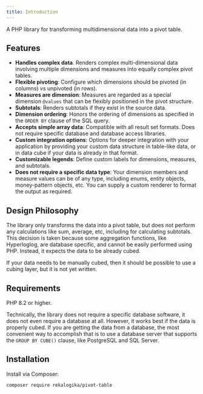 ```yaml
---
title: Introduction
---
```


A PHP library for transforming multidimensional data into a pivot table.

## Features

* **Handles complex data**. Renders complex multi-dimensional data involving
  multiple dimensions and measures into equally complex pivot tables.
* **Flexible pivoting**: Configure which dimensions should be pivoted (in
  columns) vs unpivoted (in rows).
* **Measures are dimension**: Measures are regarded as a special dimension
  `@values` that can be flexibly positioned in the pivot structure.
* **Subtotals**: Renders subtotals if they exist in the source data.
* **Dimension ordering**: Honors the ordering of dimensions as specified in the
  `ORDER BY` clause of the SQL query.
* **Accepts simple array data**: Compatible with all result set formats. Does
  not require specific database and database access libraries.
* **Custom integration options**: Options for deeper integration with your
  application by providing your custom data structure in table-like data, or in
  data cube if your data is already in that format.
* **Customizable legends**: Define custom labels for dimensions, measures, and
  subtotals.
* **Does not require a specific data type**: Your dimension members and measure
  values can be of any type, including enums, entity objects, money-pattern
  objects, etc. You can supply a custom renderer to format the output as
  required.

## Design Philosophy

The library only transforms the data into a pivot table, but does not perform
any calculations like sum, average, etc, including for calculating subtotals.
This decision is taken because some aggregation functions, like Hyperloglog, are
database specific, and cannot be easily performed using PHP. Instead, it expects
the data to be already cubed.

If your data needs to be manually cubed, then it should be possible to use a
cubing layer, but it is not yet written.

## Requirements

PHP 8.2 or higher.

Technically, the library does not require a specific database software, it does
not even require a database at all. However, it works best if the data is
properly cubed. If you are getting the data from a database, the most convenient
way to accomplish that is to use a database server that supports the `GROUP BY
CUBE()` clause, like PostgreSQL and SQL Server.

## Installation

Install via Composer:

```bash
composer require rekalogika/pivot-table
```